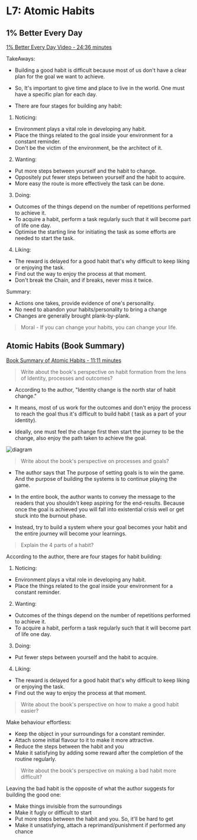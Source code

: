 # L7: Atomic Habits

## 1% Better Every Day
[1% Better Every Day Video - 24:36 minutes](https://www.youtube.com/watch?v=mNeXuCYiE0U&t=814s&ab_channel=ConvertKit)

TakeAways:

* Building a good habit is difficult because most of us don't have a clear plan for the goal we want to achieve.

* So, It's important to give time and place to live in the world.
One must have a specific plan for each day.

* There are four stages for building any habit:
1. Noticing:
* Environment plays a vital role in developing any habit.
* Place the things related to the goal inside your environment for a constant reminder.
* Don't be the victim of the environment, be the architect of it.

2. Wanting:
* Put more steps between yourself and the habit to change.
* Oppositely put fewer steps between yourself and the habit to acquire. 
* More easy the route is more effectively the task can be done.

3. Doing:
* Outcomes of the things depend on the number of repetitions performed to achieve it.
* To acquire a habit, perform a task regularly such that it will become part of life one day.
* Optimise the starting line for initiating the task as some efforts are needed to start the task.

4. Liking:
* The reward is delayed for a good habit that's why difficult to keep liking or enjoying the task.
* Find out the way to enjoy the process at that moment.
* Don't break the Chain, and if breaks, never miss it twice.

Summary:
* Actions one takes, provide evidence of one's personality.
* No need to abandon your habits/personality to bring a change
* Changes are generally brought plank-by-plank.


> Moral - If you can change your habits, you can change your life.
 

## Atomic Habits (Book Summary)

[Book Summary of Atomic Habits - 11:11 minutes](https://www.youtube.com/watch?v=YT7tQzmGRLA&ab_channel=AliAbdaal)

> Write about the book's perspective on habit formation from the lens of Identity, processes and outcomes?

* According to the author, "Identity change is the north star of habit change."

* It means, most of us work for the outcomes and don't enjoy the process to reach the goal thus it's difficult to build habit ( task as a part of your identity).

* Ideally, one must feel the change first then start the journey to be the change, also enjoy the path taken to achieve the goal.



![diagram](https://miro.medium.com/max/6660/1*vggaVYW-ylBNi3My3aBTDQ.png)


> Write about the book's perspective on processes and goals?

* The author says that The purpose of setting goals is to win the game. And the purpose of building the systems is to continue playing the game.

* In the entire book, the author wants to convey the message to the readers that you shouldn't keep aspiring for the end-results. Because once the goal is achieved you will fall into existential crisis well or get stuck into the burnout phase.

* Instead, try to build a system where your goal becomes your habit and the entire journey will become your learnings.



> Explain the 4 parts of a habit?

According to the author, there are four stages for habit building:

1. Noticing:
* Environment plays a vital role in developing any habit.
* Place the things related to the goal inside your environment for a constant reminder.

2. Wanting:
* Outcomes of the things depend on the number of repetitions performed to achieve it.
* To acquire a habit, perform a task regularly such that it will become part of life one day.

3. Doing:
* Put fewer steps between yourself and the habit to acquire.

4. Liking:
* The reward is delayed for a good habit that's why difficult to keep liking or enjoying the task.
* Find out the way to enjoy the process at that moment.


> Write about the book's perspective on how to make a good habit easier?

Make behaviour effortless:
- Keep the object in your surroundings for a constant reminder.
- Attach some initial flavour to it to make it more attractive.
- Reduce the steps between the habit and you
- Make it satisfying by adding some reward after the completion of the routine regularly.

> Write about the book's perspective on making a bad habit more difficult?

Leaving the bad habit is the opposite of what the author suggests for building the good one:

- Make things invisible from the surroundings
- Make it fugly or difficult to start
- Put more steps between the habit and you. So, it'll be hard to get
- Make it unsatisfying, attach a reprimand/punishment if performed any chance